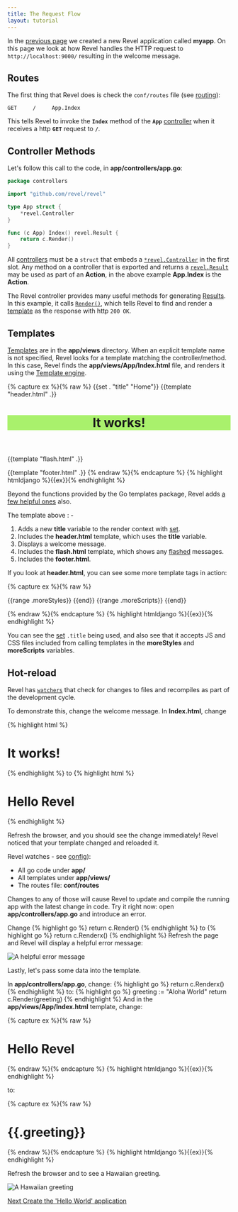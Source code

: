 ```yaml
---
title: The Request Flow
layout: tutorial
---
```


In the [previous page](createapp.html) we created a new Revel application
called **myapp**. On this page we look at how Revel handles the HTTP request
to `http://localhost:9000/` resulting in the welcome message.

## Routes

The first thing that Revel does is check the `conf/routes` file (see [routing](/manual/routing.html)):

	GET     /     App.Index

This tells Revel to invoke the **`Index`** method of the **`App`**
[controller](/manual/controllers.html) when it receives a http **`GET`** request to **`/`**.

## Controller Methods 

Let's follow this call to the code, in **app/controllers/app.go**:
```go
package controllers

import "github.com/revel/revel"

type App struct {
    *revel.Controller
}

func (c App) Index() revel.Result {
    return c.Render()
}
```

All [controllers](/manual/controllers.html) must be a `struct` that embeds a [`*revel.Controller`](https://godoc.org/github.com/revel/revel#Controller)
in the first slot. Any method on a controller that is
exported and returns a [`revel.Result`](/manual/results.html) may be used as 
part of an **Action**, in the above example **App.Index** is the **Action**.

The Revel controller provides many useful methods for generating [Results](/manual/results.html). In
this example, it calls [`Render()`](https://godoc.org/github.com/revel/revel#Controller.Render),
which tells Revel to find and render a [template](/manual/templates.html) as the response with http `200 OK`.

## Templates

[Templates](/manual/templates.html) are  in the **app/views** directory. When an explicit
template name is not specified, Revel looks for a template matching the controller/method.
In this case, Revel finds the **app/views/App/Index.html** file, and
renders it using the [Template engine](/manual/template-engine).

{% capture ex %}{% raw %}
{{set . "title" "Home"}}
{{template "header.html" .}}

<header class="jumbotron" style="background-color:#A9F16C">
  <div class="container">
    <div class="row">
      <h1>It works!</h1>
      <p></p>
    </div>
  </div>
</header>

<div class="container">
    <div class="row">
    <div class="span6">
        {{template "flash.html" .}}
    </div>
    </div>
</div>

{{template "footer.html" .}}
{% endraw %}{% endcapture %}
{% highlight htmldjango %}{{ex}}{% endhighlight %}

Beyond the functions provided by the Go templates package, Revel adds
[a few helpful ones](/manual/templates.html#functions) also.

The template above : -

1. Adds a new **title** variable to the render context with [set](/manual/templates.html#set).
2. Includes the **header.html** template, which uses the **title** variable.
3. Displays a welcome message.
4. Includes the **flash.html** template, which shows any [flashed](/manual/sessionflash.html#flash) messages.
5. Includes the **footer.html**.

If you look at **header.html**, you can see some more template tags in action:

{% capture ex %}{% raw %}
<!DOCTYPE html>

<html>
  <head>
    <title>{{.title}}</title>
    <meta http-equiv="Content-Type" content="text/html; charset=utf-8">
    <meta name="viewport" content="width=device-width, initial-scale=1">
    <link rel="stylesheet" type="text/css" href="/public/css/bootstrap-3.3.6.min.css">
    <link rel="shortcut icon" type="image/png" href="/public/img/favicon.png">
    <script src="/public/js/jquery-2.2.4.min.js"></script>
    <script src="/public/js/bootstrap-3.3.6.min.js"></script>
    {{range .moreStyles}}
      <link rel="stylesheet" type="text/css" href="/public/{{.}}">
    {{end}}
    {{range .moreScripts}}
      <script src="/public/{{.}}" type="text/javascript" charset="utf-8"></script>
    {{end}}
  </head>
  <body>

{% endraw %}{% endcapture %}
{% highlight htmldjango %}{{ex}}{% endhighlight %}

You can see the [set](/manual/templates.html#set) `.title` being used, and also see that it accepts JS and CSS
files included from calling templates in the **moreStyles** and **moreScripts**
variables.

## Hot-reload

Revel has [`watchers`](/manual/appconf.html#watchers) that check for changes to files and recompiles as part of the development cycle.

To demonstrate this, change the welcome message.  In **Index.html**, change

{% highlight html %}
<h1>It works!</h1>
{% endhighlight %}
to
{% highlight html %}
<h1>Hello Revel</h1>
{% endhighlight %}

Refresh the browser, and you should see the change immediately!  Revel noticed
that your template changed and reloaded it.

Revel watches  - see [config](/manual/appconf.html#watchers)):

* All go code under **app/**
* All templates under **app/views/**
* The routes file: **conf/routes**

Changes to any of those will cause Revel to update and compile the running app with the
latest change in code.  Try it right now: open **app/controllers/app.go** and introduce an error.

Change
{% highlight go %}
return c.Render()
{% endhighlight %}
to
{% highlight go %}
return c.Renderx()
{% endhighlight %}
Refresh the page and Revel will display a helpful error message:

![A helpful error message](/img/helpfulerror.png)

Lastly, let's pass some data into the template.

In **app/controllers/app.go**, change:
{% highlight go %}
return c.Renderx()
{% endhighlight %}
to:
{% highlight go %}
greeting := "Aloha World"
return c.Render(greeting)
{% endhighlight %}
And in the **app/views/App/Index.html** template, change:

{% capture ex %}{% raw %}
<h1>Hello Revel</h1>
{% endraw %}{% endcapture %}
{% highlight htmldjango %}{{ex}}{% endhighlight %}

to:

{% capture ex %}{% raw %}
<h1>{{.greeting}}</h1>
{% endraw %}{% endcapture %}
{% highlight htmldjango %}{{ex}}{% endhighlight %}

Refresh the browser and to see a Hawaiian greeting.

![A Hawaiian greeting](/img/AlohaWorld.png)

<a href="firstapp.html" class="btn btn-sm btn-success" role="button">Next <span class="glyphicon glyphicon-chevron-right" aria-hidden="true"></span></a> [Create the 'Hello World' application](firstapp.html)
